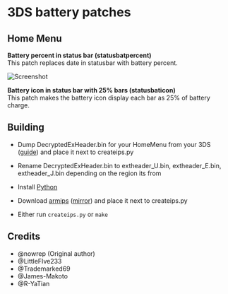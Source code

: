 # 3DS battery patches

## Home Menu
**Battery percent in status bar (statusbatpercent)**  
This patch replaces date in statusbar with battery percent.

![Screenshot](https://github.com/R-YaTian/3ds-battery-patches/blob/master/doc/screenshot.png?raw=true)

**Battery icon in status bar with 25% bars (statusbaticon)**  
This patch makes the battery icon display each bar as 25% of battery charge.
## Building
- Dump DecryptedExHeader.bin for your HomeMenu from your 3DS ([guide](https://3ds.codeberg.page/homemenu/)) and place it next to createips.py

- Rename DecryptedExHeader.bin to extheader_U.bin, extheader_E.bin, extheader_J.bin depending on the region its from

- Install [Python](https://www.python.org/)

- Download [armips](https://buildbot.orphis.net/armips/) ([mirror](https://www.romhacking.net/utilities/635/)) and place it next to createips.py

- Either run ``createips.py`` or ``make``
## Credits
- @nowrep (Original author)
- @LittleFIve233
- @Trademarked69
- @James-Makoto
- @R-YaTian

